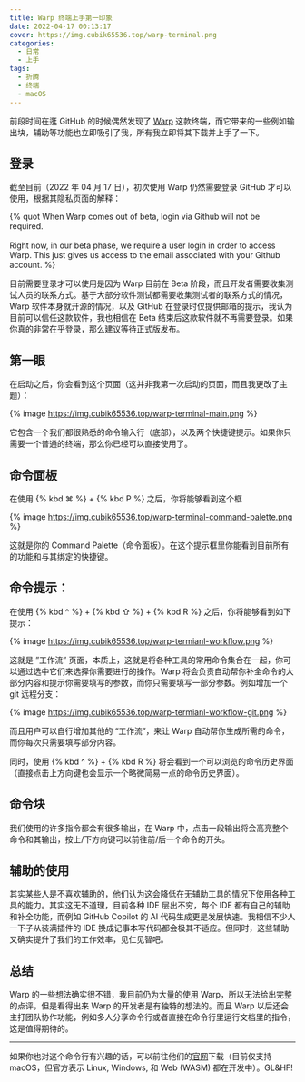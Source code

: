 ```yaml
---
title: Warp 终端上手第一印象
date: 2022-04-17 00:13:17
cover: https://img.cubik65536.top/warp-terminal.png
categories:
  - 日常
  - 上手
tags:
  - 折腾
  - 终端
  - macOS
---
```


前段时间在逛 GitHub 的时候偶然发现了 [Warp](https://github.com/warpdotdev/Warp) 这款终端，而它带来的一些例如输出块，辅助等功能也立即吸引了我，所有我立即将其下载并上手了一下。

<!-- more -->

## 登录

截至目前（2022 年 04 月 17 日），初次使用 Warp 仍然需要登录 GitHub 才可以使用，根据其隐私页面的解释：

{% quot When Warp comes out of beta, login via Github will not be required.
<br/><br/>
Right now, in our beta phase, we require a user login in order to access Warp.  This just gives us access to the email associated with your Github account. %} 

目前需要登录才可以使用是因为 Warp 目前在 Beta 阶段，而且开发者需要收集测试人员的联系方式。基于大部分软件测试都需要收集测试者的联系方式的情况，Warp 软件本身就开源的情况，以及 GitHub 在登录时仅提供邮箱的提示，我认为目前可以信任这款软件，我也相信在 Beta 结束后这款软件就不再需要登录。如果你真的非常在乎登录，那么建议等待正式版发布。

## 第一眼

在启动之后，你会看到这个页面（这并非我第一次启动的页面，而且我更改了主题）：

{% image https://img.cubik65536.top/warp-terminal-main.png %}

它包含一个我们都很熟悉的命令输入行（底部），以及两个快捷键提示。如果你只需要一个普通的终端，那么你已经可以直接使用了。

## 命令面板

在使用 {% kbd ⌘ %} + {% kbd P %} 之后，你将能够看到这个框

{% image https://img.cubik65536.top/warp-terminal-command-palette.png %}

这就是你的 Command Palette（命令面板）。在这个提示框里你能看到目前所有的功能和与其绑定的快捷键。

## 命令提示：

在使用 {% kbd ^ %} + {% kbd ⇧ %} + {% kbd R %} 之后，你将能够看到如下提示：

{% image https://img.cubik65536.top/warp-termianl-workflow.png %}

这就是 ”工作流” 页面，本质上，这就是将各种工具的常用命令集合在一起，你可以通过选中它们来选择你需要进行的操作。Warp 将会负责自动帮你补全命令的大部分内容和提示你需要填写的参数，而你只需要填写一部分参数。例如增加一个 git 远程分支：

{% image https://img.cubik65536.top/warp-termianl-workflow-git.png %}

而且用户可以自行增加其他的 “工作流”，来让 Warp 自动帮你生成所需的命令，而你每次只需要填写部分内容。

同时，使用 {% kbd ^ %} + {% kbd R %} 将会看到一个可以浏览的命令历史界面（直接点击上方向键也会显示一个略微简易一点的命令历史界面）。

## 命令块

我们使用的许多指令都会有很多输出，在 Warp 中，点击一段输出将会高亮整个命令和其输出，按上/下方向键可以前往前/后一个命令的开头。

## 辅助的使用

其实某些人是不喜欢辅助的，他们认为这会降低在无辅助工具的情况下使用各种工具的能力。其实这无不道理，目前各种 IDE 层出不穷，每个 IDE 都有自己的辅助和补全功能，而例如 GitHub Copilot 的 AI 代码生成更是发展快速。我相信不少人一下子从装满插件的 IDE 换成记事本写代码都会极其不适应。但同时，这些辅助又确实提升了我们的工作效率，见仁见智吧。

## 总结

Warp 的一些想法确实很不错，我目前仍为大量的使用 Warp，所以无法给出完整的点评，但是看得出来 Warp 的开发者是有独特的想法的。而且 Warp 以后还会主打团队协作功能，例如多人分享命令行或者直接在命令行里运行文档里的指令，这是值得期待的。

------

如果你也对这个命令行有兴趣的话，可以前往他们的[官网](https://www.warp.dev)下载（目前仅支持 macOS，但官方表示 Linux, Windows, 和 Web (WASM) 都在开发中）。GL&HF!
